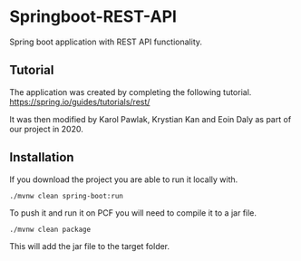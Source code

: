 # Springboot-REST-API
Spring boot application with REST API functionality.

## Tutorial
The application was created by completing the following tutorial.
https://spring.io/guides/tutorials/rest/

It was then modified by Karol Pawlak, Krystian Kan and Eoin Daly as part of our project in 2020.

## Installation
If you download the project you are able to run it locally with.
```
./mvnw clean spring-boot:run
```
To push it and run it on PCF you will need to compile it to a jar file.
```
./mvnw clean package
```
This will add the jar file to the target folder.
